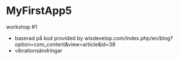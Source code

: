 # MyFirstApp5
workshop #1

- baserad på kod provided by wlsdevelop.com/index.php/en/blog?option=com_content&view=article&id=38 
- vibrationsändringar
